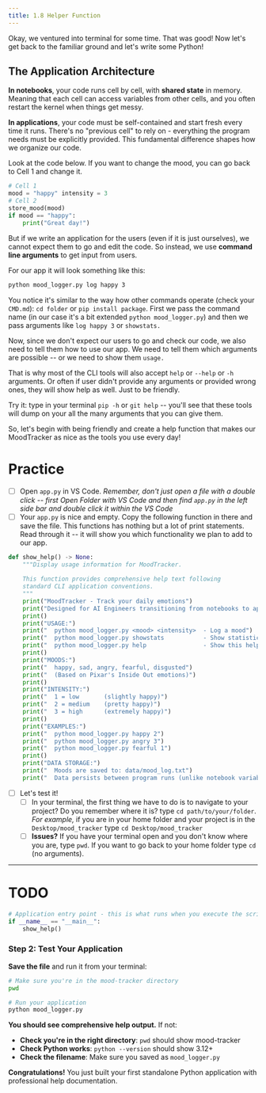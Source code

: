 ```yaml
---
title: 1.8 Helper Function
---
```

Okay, we ventured into terminal for some time. That was good! Now let's get back to the familiar ground and let's write some Python!

## The Application Architecture

**In notebooks**, your code runs cell by cell, with **shared state** in memory. Meaning that each cell can access variables from other cells, and you often restart the kernel when things get messy. 

**In applications**, your code must be self-contained and start fresh every time it runs. There's no "previous cell" to rely on - everything the program needs must be explicitly provided. This fundamental difference shapes how we organize our code.


Look at the code below. 
If you want to change the mood, you can go back to Cell 1 and change it. 
```python 
# Cell 1 
mood = "happy" intensity = 3 
# Cell 2 
store_mood(mood)
if mood == "happy": 
    print("Great day!")
```

But if we write an application for the users (even if it is just ourselves), we cannot expect them to go and edit the code. So instead, we use **command line arguments** to get input from users. 

For our app it will look something like this:
```bash
python mood_logger.py log happy 3
```
You notice it's similar to the way how other commands operate (check your `CMD.md`): `cd folder` or `pip install package`. First we pass the command name (in our case it's a bit extended `python mood_logger.py`) and then we pass arguments like `log happy 3` or `showstats.`

Now, since we don't expect our users to go and check our code, we also need to tell them how to use our app. We need to tell them which arguments are possible -- or we need to show them `usage.`

That is why most of the CLI tools will also accept `help` or `--help` or `-h` arguments. Or often if  user didn't provide any arguments or provided wrong ones, they will show help as well. Just to be friendly. 

Try it: type in your terminal `pip -h` or `git help` -- you'll see that these tools will dump on your all the many arguments that you can give them.

So, let's begin with being friendly and create a help function that makes our MoodTracker as nice as the tools you use every day!

# Practice

- [ ] Open `app.py` in VS Code. *Remember, don't just open a file with a double click -- first Open Folder with VS Code and then find `app.py` in the left side bar and double click it within the VS Code*
- [ ] Your `app.py` is nice and empty. Copy the following function in there and save the file. This functions has nothing but a lot of print statements. Read through it -- it will show you which functionality we plan to add to our app.

```python
def show_help() -> None:
    """Display usage information for MoodTracker.
    
    This function provides comprehensive help text following
    standard CLI application conventions.
    """
    print("MoodTracker - Track your daily emotions")
    print("Designed for AI Engineers transitioning from notebooks to applications")
    print()
    print("USAGE:")
    print("  python mood_logger.py <mood> <intensity>  - Log a mood")
    print("  python mood_logger.py showstats           - Show statistics")
    print("  python mood_logger.py help                - Show this help")
    print()
    print("MOODS:")
    print("  happy, sad, angry, fearful, disgusted")
    print("  (Based on Pixar's Inside Out emotions)")
    print()
    print("INTENSITY:")
    print("  1 = low       (slightly happy)")
    print("  2 = medium    (pretty happy)")  
    print("  3 = high      (extremely happy)")
    print()
    print("EXAMPLES:")
    print("  python mood_logger.py happy 2")
    print("  python mood_logger.py angry 3")
    print("  python mood_logger.py fearful 1")
    print()
    print("DATA STORAGE:")
    print("  Moods are saved to: data/mood_log.txt")
    print("  Data persists between program runs (unlike notebook variables)")

```

- [ ] Let's test it!
	- [ ] In your terminal, the first thing we have to do is to navigate to your project? Do you remember where it is? type `cd path/to/your/folder`. *For example,* if you are in your home folder and your project is in the `Desktop/mood_tracker` type `cd Desktop/mood_tracker`
	- [ ] **Issues?** If you have your terminal open and you don't know where you are, type `pwd`. If you want to go back to your home folder type `cd` (no arguments). 

--- 
# TODO


```python
# Application entry point - this is what runs when you execute the script
if __name__ == "__main__":
    show_help()
```
### Step 2: Test Your Application

**Save the file** and run it from your terminal:

```bash
# Make sure you're in the mood-tracker directory
pwd

# Run your application
python mood_logger.py
```

**You should see comprehensive help output.** If not:

- **Check you're in the right directory**: `pwd` should show mood-tracker
- **Check Python works**: `python --version` should show 3.12+
- **Check the filename**: Make sure you saved as `mood_logger.py`

**Congratulations!** You just built your first standalone Python application with professional help documentation.